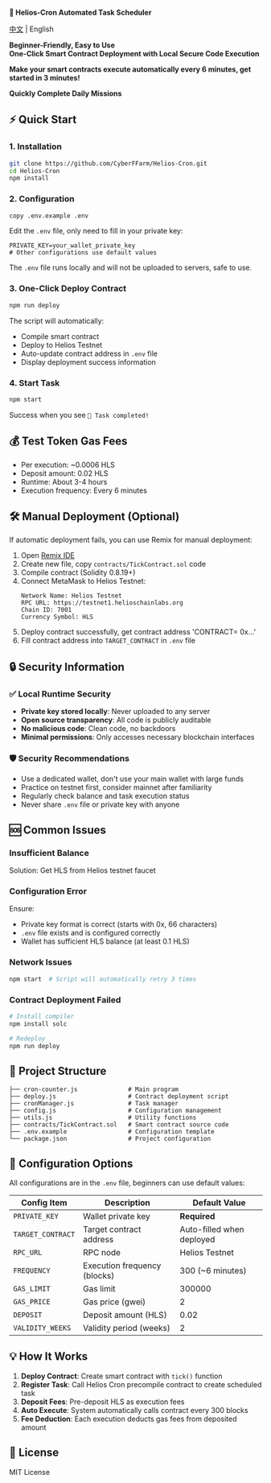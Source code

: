 **🚀 Helios-Cron Automated Task Scheduler**

[中文](README.md) | English

**Beginner-Friendly, Easy to Use**  
**One-Click Smart Contract Deployment with Local Secure Code Execution**

**Make your smart contracts execute automatically every 6 minutes, get started in 3 minutes!**

**Quickly Complete Daily Missions**

## ⚡ Quick Start

### 1. Installation
```bash
git clone https://github.com/CyberFFarm/Helios-Cron.git
cd Helios-Cron
npm install
```

### 2. Configuration
```bash
copy .env.example .env
```

Edit the `.env` file, only need to fill in your private key:
```env
PRIVATE_KEY=your_wallet_private_key
# Other configurations use default values
```
The `.env` file runs locally and will not be uploaded to servers, safe to use.

### 3. One-Click Deploy Contract
```bash
npm run deploy
```

The script will automatically:
- Compile smart contract
- Deploy to Helios Testnet
- Auto-update contract address in `.env` file
- Display deployment success information

### 4. Start Task
```bash
npm start
```

Success when you see `🎉 Task completed!`



## 💰 Test Token Gas Fees

- Per execution: ~0.0006 HLS
- Deposit amount: 0.02 HLS
- Runtime: About 3-4 hours
- Execution frequency: Every 6 minutes

## 🛠️ Manual Deployment (Optional)

If automatic deployment fails, you can use Remix for manual deployment:

1. Open [Remix IDE](https://remix.ethereum.org/)
2. Create new file, copy `contracts/TickContract.sol` code
3. Compile contract (Solidity 0.8.19+)
4. Connect MetaMask to Helios Testnet:
   ```
   Network Name: Helios Testnet
   RPC URL: https://testnet1.helioschainlabs.org
   Chain ID: 7001
   Currency Symbol: HLS
   ```
5. Deploy contract successfully, get contract address 'CONTRACT= 0x...'
6. Fill contract address into `TARGET_CONTRACT` in `.env` file

## 🔒 Security Information

### ✅ Local Runtime Security
- **Private key stored locally**: Never uploaded to any server
- **Open source transparency**: All code is publicly auditable
- **No malicious code**: Clean code, no backdoors
- **Minimal permissions**: Only accesses necessary blockchain interfaces

### 🛡️ Security Recommendations
- Use a dedicated wallet, don't use your main wallet with large funds
- Practice on testnet first, consider mainnet after familiarity
- Regularly check balance and task execution status
- Never share `.env` file or private key with anyone



## 🆘 Common Issues

### Insufficient Balance
Solution: Get HLS from Helios testnet faucet

### Configuration Error
Ensure:
- Private key format is correct (starts with 0x, 66 characters)
- `.env` file exists and is configured correctly
- Wallet has sufficient HLS balance (at least 0.1 HLS)

### Network Issues
```bash
npm start  # Script will automatically retry 3 times
```

### Contract Deployment Failed
```bash
# Install compiler
npm install solc

# Redeploy
npm run deploy
```

## 📁 Project Structure

```
├── cron-counter.js              # Main program
├── deploy.js                    # Contract deployment script
├── cronManager.js               # Task manager
├── config.js                    # Configuration management
├── utils.js                     # Utility functions
├── contracts/TickContract.sol   # Smart contract source code
├── .env.example                 # Configuration template
└── package.json                 # Project configuration
```

## 🔧 Configuration Options

All configurations are in the `.env` file, beginners can use default values:

| Config Item | Description | Default Value |
|-------------|-------------|---------------|
| `PRIVATE_KEY` | Wallet private key | **Required** |
| `TARGET_CONTRACT` | Target contract address | Auto-filled when deployed |
| `RPC_URL` | RPC node | Helios Testnet |
| `FREQUENCY` | Execution frequency (blocks) | 300 (~6 minutes) |
| `GAS_LIMIT` | Gas limit | 300000 |
| `GAS_PRICE` | Gas price (gwei) | 2 |
| `DEPOSIT` | Deposit amount (HLS) | 0.02 |
| `VALIDITY_WEEKS` | Validity period (weeks) | 2 |

## 💡 How It Works

1. **Deploy Contract**: Create smart contract with `tick()` function
2. **Register Task**: Call Helios Cron precompile contract to create scheduled task
3. **Deposit Fees**: Pre-deposit HLS as execution fees
4. **Auto Execute**: System automatically calls contract every 300 blocks
5. **Fee Deduction**: Each execution deducts gas fees from deposited amount

## 📄 License
MIT License
